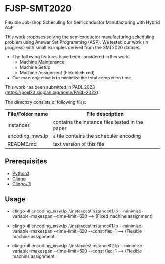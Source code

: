 # FJSP-SMT2020

Flexible Job-shop Scheduling for Semiconductor Manufacturing with Hybrid ASP

This work proposes solving the semiconductor manufacturing scheduling problem using Answer Set Programming (ASP). We tested our work (in progress) with small examples derived from the SMT2020 dataset.

- The following features have been considered in this work:
   - Machine Maintenance
   - Machine Setup
   - Machine Assignment (Flexible/Fixed)
- Our main objective is to minimize the total completion time.

This work has been submitted in PADL 2023 (https://popl23.sigplan.org/home/PADL-2023). 

The directory consists of following files: 
<table>
<tr><th>File/Folder name</th><th>File description</th></tr>
<tr><td>instances</td><td>contains the instance files tested in the paper</td></tr>
<tr><td>encoding_mws.lp</td><td>a file contains the scheduler encoding</td></tr>
<tr><td>README.md</td><td>text version of this file</td></tr>
</table>

## Prerequisites

* [Python3](https://www.python.org/downloads/)
* [Clingo](https://potassco.org/clingo/)
* [Clingo-Dl](https://potassco.org/labs/clingodl/)


## Usage
* clingo-dl encoding_msw.lp .\instances\instance01.lp --minimize-variable=makespan --time-limit=600 --> (Fixed machine assignment)

* clingo-dl encoding_msw.lp .\instances\instance01.lp --minimize-variable=makespan --time-limit=600 --const flex=1 --> (Flexible machine assignment)

* clingo-dl encoding_msw.lp .\instances\instance02.lp --minimize-variable=makespan --time-limit=600 --const flex=1 --> (Flexible machine assignment)
